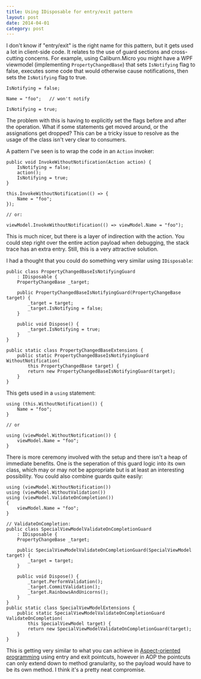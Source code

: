 ```yaml
---
title: Using IDisposable for entry/exit pattern
layout: post
date: 2014-04-01
category: post
---
```


I don't know if "entry/exit" is the right name for this pattern, but it gets used a lot in client-side code. It relates to the use of guard sections and cross-cutting concerns. For example, using Caliburn.Micro you might have a WPF viewmodel (implementing `PropertyChangedBase`) that sets  `IsNotifying` flag to false, executes some code that would otherwise cause notifications, then sets the `IsNotifying` flag to true.

	IsNotifying = false;

	Name = "foo";	// won't notify

	IsNotifying = true;

The problem with this is having to explicitly set the flags before and after the operation. What if some statements get moved around, or the assignations get dropped? This can be a tricky issue to resolve as the usage of the class isn't very clear to consumers.

A pattern I've seen is to wrap the code in an `Action` invoker:

	public void InvokeWithoutNotification(Action action) {
		IsNotifying = false;
		action();
		IsNotifying = true;
	}

	this.InvokeWithoutNotification(() => {
		Name = "foo";
	});

	// or:

	viewModel.InvokeWithoutNotification(() => viewModel.Name = "foo");	


This is much nicer, but there is a layer of indirection with the action. You could step right over the entire action payload when debugging, the stack trace has an extra entry. Still, this is a very attractive solution.

I had a thought that you could do something very similar using `IDisposable`:

	public class PropertyChangedBaseIsNotifyingGuard
		: IDisposable {
		PropertyChangeBase _target;

		public PropertyChangedBaseIsNotifyingGuard(PropertyChangeBase target) {
			_target = target;
			_target.IsNotifying = false;
		}

		public void Dispose() {
			_target.IsNotifying = true;
		}
	}

	public static class PropertyChangedBaseExtensions {
		public static PropertyChangedBaseIsNotifyingGuard WithoutNotification(
			this PropertyChangedBase target) {
			return new PropertyChangedBaseIsNotifyingGuard(target);
		}
	}

This gets used in a `using` statement:

	using (this.WithoutNotification()) {
		Name = "foo";
	}

	// or

	using (viewModel.WithoutNotification()) {
		viewModel.Name = "foo";
	}

There is more ceremony involved with the setup and there isn't a heap of immediate benefits. One is the seperation of this guard logic into its own class, which may or may not be appropriate but is at least an interesting possibility. You could also combine guards quite easily:

	using (viewModel.WithoutNotification())
	using (viewModel.WithoutValidation())
	using (viewModel.ValidateOnCompletion())
	{
		viewModel.Name = "foo";
	}

	// ValidateOnCompletion:
	public class SpecialViewModelValidateOnCompletionGuard
		: IDisposable {
		PropertyChangeBase _target;

		public SpecialViewModelValidateOnCompletionGuard(SpecialViewModel target) {
			_target = target;
		}

		public void Dispose() {
			_target.PerformValidation();
			_target.CommitValidation();
			_target.RainbowsAndUnicorns();
		}
	}
	public static class SpecialViewModelExtensions {
		public static SpecialViewModelValidateOnCompletionGuard ValidateOnCompletion(
			this SpecialViewModel target) {
			return new SpecialViewModelValidateOnCompletionGuard(target);
		}
	}

This is getting very similar to what you can achieve in [Aspect-oriented programming](https://en.wikipedia.org/wiki/Aspect-oriented_programming) using entry and exit pointcuts, however in AOP the pointcuts can only extend down to method granularity, so the payload would have to be its own method. I think it's a pretty neat compromise.
